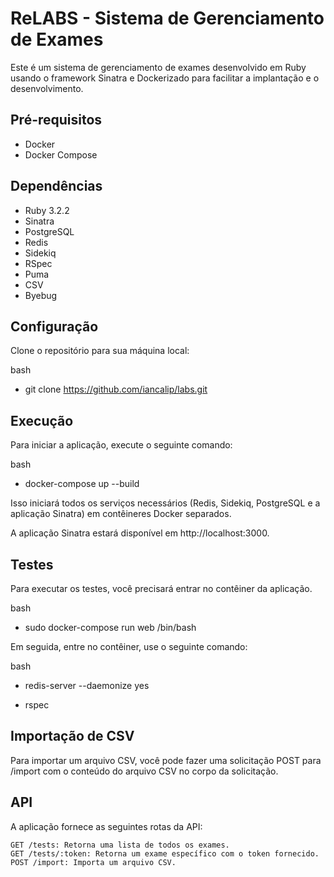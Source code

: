 # ReLABS - Sistema de Gerenciamento de Exames

Este é um sistema de gerenciamento de exames desenvolvido em Ruby usando o framework Sinatra e Dockerizado para facilitar a implantação e o desenvolvimento.

## Pré-requisitos

- Docker
- Docker Compose

## Dependências

- Ruby 3.2.2
- Sinatra
- PostgreSQL
- Redis
- Sidekiq
- RSpec
- Puma
- CSV
- Byebug

## Configuração

Clone o repositório para sua máquina local:

bash

- git clone <https://github.com/iancalip/labs.git>


## Execução

Para iniciar a aplicação, execute o seguinte comando:

bash

- docker-compose up --build

Isso iniciará todos os serviços necessários (Redis, Sidekiq, PostgreSQL e a aplicação Sinatra) em contêineres Docker separados.

A aplicação Sinatra estará disponível em http://localhost:3000.

## Testes

Para executar os testes, você precisará entrar no contêiner da aplicação.

bash

- sudo docker-compose run web /bin/bash

Em seguida, entre no contêiner, use o seguinte comando:

bash

- redis-server --daemonize yes

- rspec

## Importação de CSV

Para importar um arquivo CSV, você pode fazer uma solicitação POST para /import com o conteúdo do arquivo CSV no corpo da solicitação.

## API

A aplicação fornece as seguintes rotas da API:

    GET /tests: Retorna uma lista de todos os exames.
    GET /tests/:token: Retorna um exame específico com o token fornecido.
    POST /import: Importa um arquivo CSV.